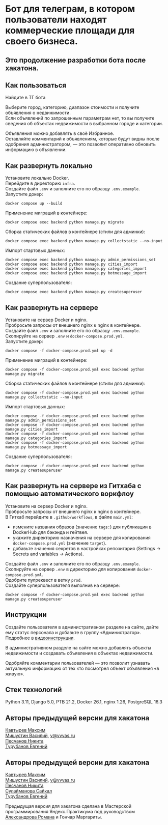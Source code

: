 # Бот для телеграм, в котором пользователи находят коммерческие площади для своего бизнеса.  

## Это продолжение разработки бота после хакатона.  

## Как пользоваться
Найдите в ТГ бота  

Выберите город, категорию, диапазон стоимости и получите объявления о недвижимости.  
Если объявлений по запрошенным параметрам нет, то вы получите сведения об объектах недвижимости в выбранном городе и категории.  

Объявления можно добавлять в своё Избранное.  
Оставляйте комментарий к объявлениям, которые будут видны после одобрения администратором, — это позволит оперативно обновить информацию в объявлении.  

## Как развернуть локально
Установите локально Docker.  
Перейдите в директорию `infra`.  
Создайте файл `.env` и заполните его по образцу `.env.example`.  
Запустите докер:  
```
docker compose up --build  
```

Применение миграций в контейнере:  
```
docker compose exec backend python manage.py migrate  
```

Сборка статических файлов в контейнере (стили для админки):  
```
docker compose exec backend python manage.py collectstatic --no-input  
```

Импорт стартовых данных:  
```
docker compose exec backend python manage.py admin_permissions_set
docker compose exec backend python manage.py cities_import
docker compose exec backend python manage.py categories_import
docker compose exec backend python manage.py botmessage_import
```

Создание суперпользователя:  
```
docker compose exec backend python manage.py createsuperuser  
```

## Как развернуть на сервере
Установите на сервер Docker и nginx.  
Пробросьте запросы от внешнего nginx к nginx в контейнере.  
Создайте файл `.env` и заполните его по образцу `.env.example`.  
Скопируйте на сервер `.env` и `docker-compose.prod.yml`.  
Запустите докер:  
```
docker compose -f docker-compose.prod.yml up -d  
```

Применение миграций в контейнере:  
```
docker compose -f docker-compose.prod.yml exec backend python manage.py migrate  
```

Сборка статических файлов в контейнере (стили для админки):  
```
docker compose -f docker-compose.prod.yml exec backend python manage.py collectstatic --no-input  
```

Импорт стартовых данных:  
```
docker compose -f docker-compose.prod.yml exec backend python manage.py admin_permissions_set
docker compose -f docker-compose.prod.yml exec backend python manage.py cities_import  
docker compose -f docker-compose.prod.yml exec backend python manage.py categories_import  
docker compose -f docker-compose.prod.yml exec backend python manage.py botmessage_import  
```

Создание суперпользователя:  
```
docker compose -f docker-compose.prod.yml exec backend python manage.py createsuperuser  
```

## Как развернуть на сервере из Гитхаба с помощью автоматического воркфлоу  
Установите на сервер Docker и nginx.  
Пробросьте запросы от внешнего nginx к nginx в контейнере.  
В Гитхаб перейдите в `.github/workflows`, в файле `main.yml`:  
- измените названия образов (значение `tags:`) для публикации в DockerHub для бэкэнда и гейтвея.  
- укажите директорию назначения на сервере для копирования `docker-compose.prod.yml` (значение `target`).  
- добавьте значения секретов в настройках репозитария (Settings → Secrets and variables → Actions).  

Создайте файл `.env` и заполните его по образцу `.env.example`.  
Скопируйте на сервер `.env` в директорию для копирования `docker-compose.prod.yml`.  
Одобрите пулреквест в ветку `prod`.  
Создайте суперпользователя выполнив на сервере:  
```
docker compose -f docker-compose.prod.yml exec backend python manage.py createsuperuser  
```

## Инструкции  

Создайте пользователя в административном разделе на сайте, дайте ему статус персонала и добавьте в группу «Администратор».  
Подробнее в [видеоинструкции](https://youtu.be/pqCblYN6W84).  

В административном разделе на сайте можно добавлять объекты недвижимости и создавать объявления в объектах недвижимости.  

Одобряйте комментарии пользователей — это позволит узнавать актуальную информацию от тех кто посмотрел объект объявления «в живую».  

## Стек технологий
Python 3.11, Django 5.0, PTB 21.2, Docker 26.1, nginx 1.26, PostgreSQL 16.3  

## Авторы предыдущей версии для хакатона
[Кавтырев Максим](https://github.com/h-inek)  
[Мишустин Василий](https://github.com/VVVas), v@vvvas.ru   
[Песчанов Никита](https://github.com/ItWasCain)  
[Турубанов Евгений](https://github.com/eturubanov)  

## Авторы предыдущей версии для хакатона
[Кавтырев Максим](https://github.com/h-inek)  
[Мишустин Василий](https://github.com/VVVas), v@vvvas.ru   
[Песчанов Никита](https://github.com/ItWasCain)  
[Сулайманова Сайкал](https://github.com/saikal12)  
[Турубанов Евгений](https://github.com/eturubanov)  

Предыдущая версия для хакатона сделана в Мастерской программирования Яндекс.Практикума под руководством [Александрова Романа](https://github.com/teamofroman) и Гончар Маргариты.  
